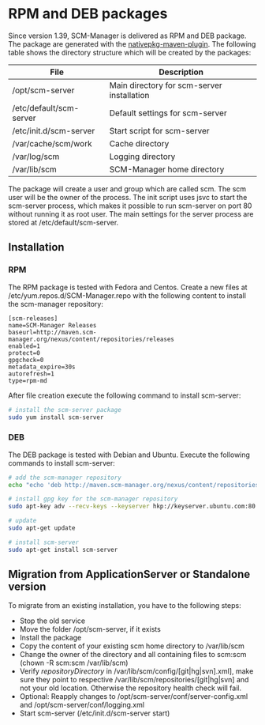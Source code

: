 # RPM and DEB packages

Since version 1.39, SCM-Manager is delivered as RPM and DEB package. The package are generated with the [nativepkg-maven-plugin](https://github.com/sdorra/nativepkg-maven-plugin). The following table shows the directory structure which will be created by the packages:

File | Description
--- | ---
/opt/scm-server | Main directory for scm-server installation
/etc/default/scm-server | Default settings for scm-server
/etc/init.d/scm-server | Start script for scm-server
/var/cache/scm/work | Cache directory
/var/log/scm | Logging directory
/var/lib/scm | SCM-Manager home directory

The package will create a user and group which are called scm. The scm user will be the owner of the process. The init script uses jsvc to start the scm-server process, which makes it possible to run scm-server on port 80 without running it as root user. The main settings for the server process are stored at /etc/default/scm-server.

## Installation

### RPM

The RPM package is tested with Fedora and Centos. Create a new files at /etc/yum.repos.d/SCM-Manager.repo with the following content to install the scm-manager repository:

```text
[scm-releases]
name=SCM-Manager Releases
baseurl=http://maven.scm-manager.org/nexus/content/repositories/releases
enabled=1
protect=0
gpgcheck=0
metadata_expire=30s
autorefresh=1
type=rpm-md
```

After file creation execute the following command to install scm-server:


```bash
# install the scm-server package
sudo yum install scm-server
```

### DEB

The DEB package is tested with Debian and Ubuntu. Execute the following commands to install scm-server:

```bash
# add the scm-manager repository
echo "echo 'deb http://maven.scm-manager.org/nexus/content/repositories/releases ./' >> /etc/apt/sources.list" | sudo sh

# install gpg key for the scm-manager repository
sudo apt-key adv --recv-keys --keyserver hkp://keyserver.ubuntu.com:80 D742B261

# update
sudo apt-get update

# install scm-server
sudo apt-get install scm-server
```

## Migration from ApplicationServer or Standalone version

To migrate from an existing installation, you have to the following steps:

* Stop the old service
* Move the folder /opt/scm-server, if it exists
* Install the package
* Copy the content of your existing scm home directory to /var/lib/scm
* Change the owner of the directory and all containing files to scm:scm (chown -R scm:scm /var/lib/scm)
* Verify *repositoryDirectory* in /var/lib/scm/config/[git|hg|svn].xml], make sure they point to respective /var/lib/scm/repositories/[git|hg|svn] and not your old location. Otherwise the repository health check will fail.
* Optional: Reapply changes to /opt/scm-server/conf/server-config.xml and /opt/scm-server/conf/logging.xml
* Start scm-server (/etc/init.d/scm-server start)
